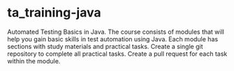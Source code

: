 # ta_training-java
Automated Testing Basics in Java. The course consists of modules that will help you gain basic skills in test automation using Java. Each module has sections with study materials and practical tasks. Create a single git repository to complete all practical tasks. Create a pull request for each task within the module.
